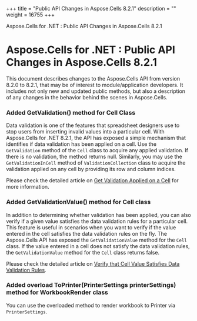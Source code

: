 +++
title = "Public API Changes in Aspose.Cells 8.2.1" 
description = "" 
weight = 16755 
+++

Aspose.Cells for .NET : Public API Changes in Aspose.Cells 8.2.1  

# Aspose.Cells for .NET : Public API Changes in Aspose.Cells 8.2.1


This document describes changes to the Aspose.Cells API from version 8.2.0 to 8.2.1, that may be of interest to module/application developers. It includes not only new and updated public methods, but also a description of any changes in the behavior behind the scenes in Aspose.Cells.

### Added GetValidation() method for Cell Class

Data validation is one of the features that spreadsheet designers use to stop users from inserting invalid values into a particular cell. With Aspose.Cells for .NET 8.2.1, the API has exposed a simple mechanism that identifies if data validation has been applied on a cell. Use the `GetValidation` method of the `Cell` class to acquire any applied validation. If there is no validation, the method returns null. Similarly, you may use the `GetValidationInCell` method of `ValidationCollection` class to acquire the validation applied on any cell by providing its row and column indices.

Please check the detailed article on [Get Validation Applied on a Cell](http://www.aspose.com/docs/display/cellsnet/Get+Validation+applied+on+a+Cell) for more information.

### Added GetValidationValue() method for Cell class

In addition to determining whether validation has been applied, you can also verify if a given value satisfies the data validation rules for a particular cell. This feature is useful in scenarios when you want to verify if the value entered in the cell satisfies the data validation rules on the fly. The Aspose.Cells API has exposed the `GetValidationValue` method for the `Cell` class. If the value entered in a cell does not satisfy the data validation rules, the `GetValidationValue` method for the `Cell` class returns false.

Please check the detailed article on [Verify that Cell Value Satisfies Data Validation Rules](http://www.aspose.com/docs/display/cellsnet/Verify+that+Cell+Value+satisfies+Data+Validation+Rules).

### Added overload ToPrinter(PrinterSettings printerSettings) method for WorkbookRender class

You can use the overloaded method to render workbook to Printer via `PrinterSettings`.

